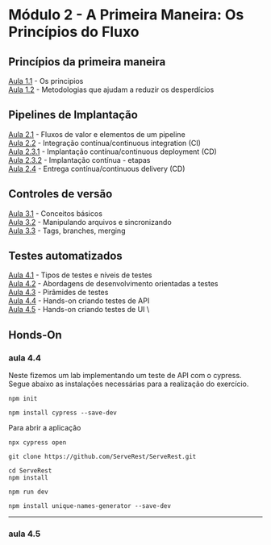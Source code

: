 # **Módulo 2 - A Primeira Maneira: Os Princípios do Fluxo**


## Princípios da primeira maneira
[Aula 1.1](https://www.youtube.com/watch?v=TDlVMDy5D88) - Os principios \
[Aula 1.2](https://www.youtube.com/watch?v=fYM2dQQ1rRY) - Metodologias que ajudam a reduzir os desperdícios  


## Pipelines de Implantação

[Aula 2.1](https://www.youtube.com/watch?v=DhhVzBanVMI) - Fluxos de valor e elementos de um pipeline \
[Aula 2.2](https://www.youtube.com/watch?v=HTDPQX2iHRg) - Integração contínua/continuous integration (CI) \
[Aula 2.3.1](https://www.youtube.com/watch?v=mIF8qf4W0ro) - Implantação contínua/continuous deployment (CD) \
[Aula 2.3.2](https://www.youtube.com/watch?v=09QYIGOrmvY) - Implantação contínua - etapas \
[Aula 2.4](https://www.youtube.com/watch?v=DfjZUxIGX0A) - Entrega contínua/continuous delivery (CD)


## Controles de versão

[Aula 3.1](https://www.youtube.com/watch?v=qZZojdheLSA) - Conceitos básicos \
[Aula 3.2](https://www.youtube.com/watch?v=XSb3OkllynU) - Manipulando arquivos e sincronizando \
[Aula 3.3](https://www.youtube.com/watch?v=-uT7ykMb7Bg) - Tags, branches, merging

## Testes automatizados

[Aula 4.1](https://www.youtube.com/watch?v=1GxPPG5_P7A) - Tipos de testes e níveis de testes \
[Aula 4.2](https://www.youtube.com/watch?v=r_DaHr-91_U) - Abordagens de desenvolvimento orientadas a testes \
[Aula 4.3](https://www.youtube.com/watch?v=61FpcWwM4Hs) - Pirâmides de testes \
[Aula 4.4](https://www.youtube.com/watch?v=tkf_gbmLJTg) - Hands-on criando testes de API \
[Aula 4.5](https://www.youtube.com/watch?v=ea5pbGqzLCw) - Hands-on criando testes de UI \


## Honds-On 

### aula 4.4

Neste fizemos um lab implementando um teste de API com o cypress. Segue abaixo 
as instalações necessárias para a realização do exercício. 


```
npm init
```

```
npm install cypress --save-dev
```

Para abrir a aplicação 

```
npx cypress open
```

```
git clone https://github.com/ServeRest/ServeRest.git
```

```
cd ServeRest
npm install
```
```
npm run dev
```

```
npm install unique-names-generator --save-dev
```

---

### aula 4.5
